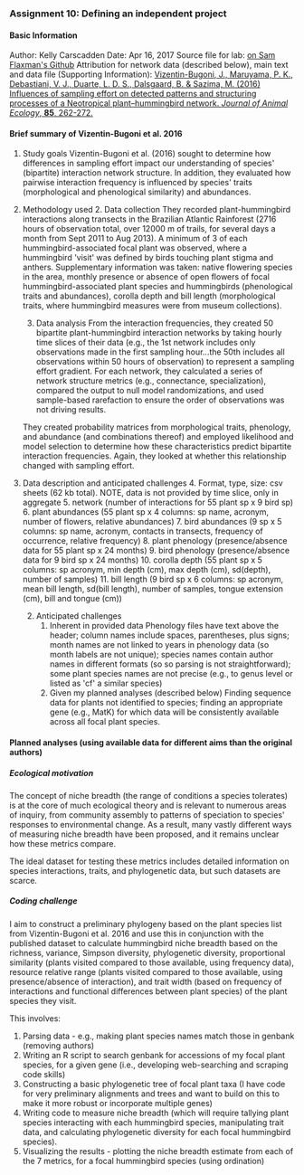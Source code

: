 ### Assignment 10: Defining an independent project

#### Basic Information
Author: Kelly Carscadden
Date: Apr 16, 2017
Source file for lab: [on Sam Flaxman's Github](https://github.com/flaxmans/CompBio_on_git/blob/master/Assignments/10_independent_project_Step1.md)
Attribution for network data (described below), main text and data file (Supporting Information): [Vizentin-Bugoni, J., Maruyama, P. K., Debastiani, V. J., Duarte, L. D. S., Dalsgaard, B. & Sazima, M. (2016) Influences of sampling effort on detected patterns and structuring processes of a Neotropical plant–hummingbird network. _Journal of Animal Ecology_, __85__, 262-272.](http://onlinelibrary.wiley.com/doi/10.1111/1365-2656.12459/full)

#### Brief summary of Vizentin-Bugoni et al. 2016 

 1. Study goals
Vizentin-Bugoni et al. (2016) sought to determine how differences in sampling effort impact our understanding of species' (bipartite) interaction network structure. In addition, they evaluated how pairwise interaction frequency is influenced by species' traits (morphological and phenological similarity) and abundances. 

 2. Methodology used
	 2. Data collection
	 They recorded plant-hummingbird interactions along transects in the Brazilian Atlantic Rainforest (2716 hours of observation total, over 12000 m of trails, for several days a month from Sept 2011 to Aug 2013). A minimum of 3 of each hummingbird-associated focal plant was observed, where a hummingbird 'visit' was defined by birds touching plant stigma and anthers. Supplementary information was taken: native flowering species in the area, monthly presence or absence of open flowers of focal hummingbird-associated plant species and hummingbirds (phenological traits and abundances), corolla depth and bill length (morphological traits, where hummingbird measures were from museum collections). 
	 
	 3. Data analysis
	 From the interaction frequencies, they created 50 bipartite plant-hummingbird interaction networks by taking hourly time slices of their data (e.g., the 1st network includes only observations made in the first sampling hour...the 50th includes all observations within 50 hours of observation) to represent a sampling effort gradient. For each network, they calculated a series of network structure metrics (e.g., connectance, specialization), compared the output to null model randomizations, and used sample-based rarefaction to ensure the order of observations was not driving results.  
	 
	 They created probability matrices from morphological traits, phenology, and abundance (and combinations thereof) and employed likelihood and model selection to determine how these characteristics predict bipartite interaction frequencies. Again, they looked at whether this relationship changed with sampling effort.  

 3. Data description and anticipated challenges
	 4. Format, type, size: csv sheets (62 kb total). NOTE, data is not provided by time slice, only in aggregate
		 5. network (number of interactions for 55 plant sp x 9 bird sp)
		 6. plant abundances (55 plant sp x 4 columns: sp name, acronym, number of flowers, relative abundances)
		 7. bird abundances (9 sp x 5 columns: sp name, acronym, contacts in transects, frequency of occurrence, relative frequency)
		 8. plant phenology (presence/absence data for 55 plant sp x 24 months)
		 9. bird phenology (presence/absence data for 9 bird sp x 24 months)
		 10. corolla depth (55 plant sp x 5 columns: sp acronym, min depth (cm), max depth (cm), sd(depth), number of samples)
		 11. bill length (9 bird sp x 6 columns:  sp acronym, mean bill length, sd(bill length), number of samples, tongue extension (cm), bill and tongue (cm))
	 
	 2.  Anticipated challenges
		 1. Inherent in provided data
	 Phenology files have text above the header; column names include spaces, parentheses, plus signs;  month names are not linked to years in phenology data (so month labels are not unique); species names contain author names in different formats (so so parsing is not straightforward); some plant species names are not precise (e.g., to genus level or listed as 'cf' a similar species)  
		 2. Given my planned analyses (described below)
	Finding sequence data for plants not identified to species; finding an appropriate gene (e.g., MatK) for which data will be consistently available across all focal plant species.


#### Planned analyses (using available data for different aims than the original authors)  

##### Ecological motivation
The concept of niche breadth (the range of conditions a species tolerates) is at the core of much ecological theory and is relevant to numerous areas of inquiry, from community assembly to patterns of speciation to species' responses to environmental change. As a result, many vastly different ways of measuring niche breadth have been proposed, and it remains unclear how these metrics compare.

The ideal dataset for testing these metrics includes detailed information on species interactions, traits, and phylogenetic data, but such datasets are scarce.  

##### Coding challenge
I aim to construct a preliminary phylogeny based on the plant species list from Vizentin-Bugoni et al. 2016 and use this in conjunction with the published dataset to calculate hummingbird niche breadth based on the richness, variance, Simpson diversity, phylogenetic diversity, proportional similarity (plants visited compared to those available, using frequency data), resource relative range (plants visited compared to those available, using presence/absence of interaction), and trait width (based on frequency of interactions and functional differences between plant species) of the plant species they visit.

This involves:

 1. Parsing data - e.g., making plant species names match those in genbank (removing authors)
 2. Writing an R script to search genbank for accessions of my focal plant species, for a given gene (i.e., developing web-searching and scraping code skills)
 3. Constructing a basic phylogenetic tree of focal plant taxa (I have code for very preliminary alignments and trees and want to build on this to make it more robust or incorporate multiple genes)
 4. Writing code to measure niche breadth (which will require tallying plant species interacting with each hummingbird species, manipulating trait data, and calculating phylogenetic diversity for each focal hummingbird species).
 5. Visualizing the results - plotting the niche breadth estimate from each of the 7 metrics, for a focal hummingbird species (using ordination)

